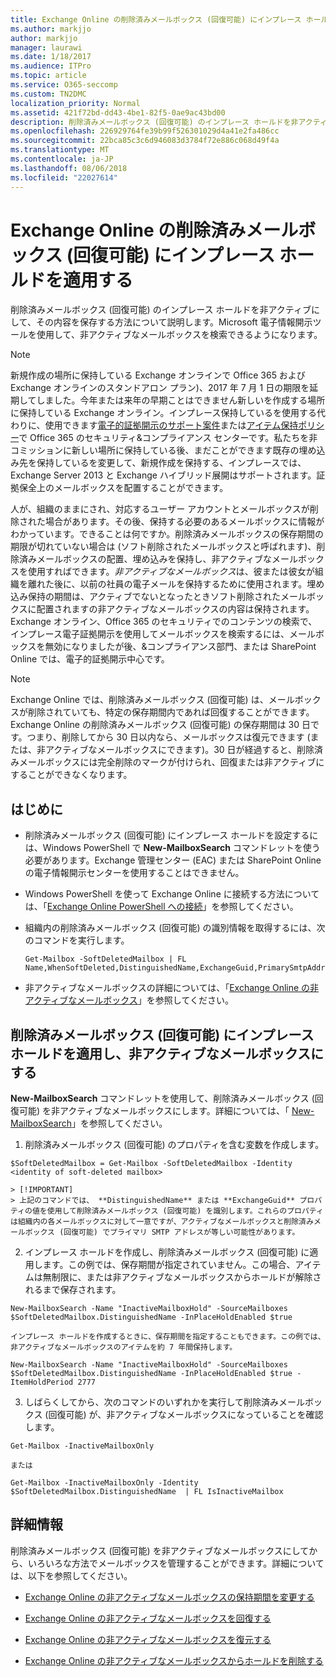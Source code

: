 ```yaml
---
title: Exchange Online の削除済みメールボックス (回復可能) にインプレース ホールドを適用する
ms.author: markjjo
author: markjjo
manager: laurawi
ms.date: 1/18/2017
ms.audience: ITPro
ms.topic: article
ms.service: O365-seccomp
ms.custom: TN2DMC
localization_priority: Normal
ms.assetid: 421f72bd-dd43-4be1-82f5-0ae9ac43bd00
description: 削除済みメールボックス (回復可能) のインプレース ホールドを非アクティブにして、その内容を保存する方法について説明します。Microsoft 電子情報開示ツールを使用して、非アクティブなメールボックスを検索できるようになります。
ms.openlocfilehash: 226929764fe39b99f526301029d4a41e2fa486cc
ms.sourcegitcommit: 22bca85c3c6d946083d3784f72e886c068d49f4a
ms.translationtype: MT
ms.contentlocale: ja-JP
ms.lasthandoff: 08/06/2018
ms.locfileid: "22027614"
---
```

# <a name="put-an-in-place-hold-on-a-soft-deleted-mailbox-in-exchange-online"></a>Exchange Online の削除済みメールボックス (回復可能) にインプレース ホールドを適用する

削除済みメールボックス (回復可能) のインプレース ホールドを非アクティブにして、その内容を保存する方法について説明します。Microsoft 電子情報開示ツールを使用して、非アクティブなメールボックスを検索できるようになります。
  
> [!NOTE]
> 新規作成の場所に保持している Exchange オンラインで Office 365 および Exchange オンラインのスタンドアロン プラン)、2017 年 7 月 1 日の期限を延期してしました。今年または来年の早期ことはできません新しいを作成する場所に保持している Exchange オンライン。インプレース保持しているを使用する代わりに、使用できます[電子的証拠開示のサポート案件](https://go.microsoft.com/fwlink/?linkid=780738)または[アイテム保持ポリシー](https://go.microsoft.com/fwlink/?linkid=827811)で Office 365 のセキュリティ&amp;コンプライアンス センターです。私たちを非コミッションに新しい場所に保持している後、まだことができます既存の埋め込み先を保持しているを変更して、新規作成を保持する、インプレースでは、Exchange Server 2013 と Exchange ハイブリッド展開はサポートされます。証拠保全上のメールボックスを配置することができます。 
  
人が、組織のままにされ、対応するユーザー アカウントとメールボックスが削除された場合があります。その後、保持する必要のあるメールボックスに情報がわかっています。できることは何ですか。削除済みメールボックスの保存期間の期限が切れていない場合は (ソフト削除されたメールボックスと呼ばれます)、削除済みメールボックスの配置、埋め込みを保持し、非アクティブなメールボックスを使用すればできます。*非アクティブなメールボックス*は、彼または彼女が組織を離れた後に、以前の社員の電子メールを保持するために使用されます。埋め込み保持の期間は、アクティブでないとなったときソフト削除されたメールボックスに配置されますの非アクティブなメールボックスの内容は保持されます。Exchange オンライン、Office 365 のセキュリティでのコンテンツの検索で、インプレース電子証拠開示を使用してメールボックスを検索するには、メールボックスを無効になりましたが後、&amp;コンプライアンス部門、または SharePoint Online では、電子的証拠開示中心です。 
  
> [!NOTE]
> Exchange Online では、削除済みメールボックス (回復可能) は、メールボックスが削除されていても、特定の保存期間内であれば回復することができます。Exchange Online の削除済みメールボックス (回復可能) の保存期間は 30 日です。つまり、削除してから 30 日以内なら、メールボックスは復元できます (または、非アクティブなメールボックスにできます)。30 日が経過すると、削除済みメールボックスには完全削除のマークが付けられ、回復または非アクティブにすることができなくなります。 
  
## <a name="before-you-begin"></a>はじめに
<a name="sectionSection0"> </a>

- 削除済みメールボックス (回復可能) にインプレース ホールドを設定するには、Windows PowerShell で **New-MailboxSearch** コマンドレットを使う必要があります。Exchange 管理センター (EAC) または SharePoint Online の電子情報開示センターを使用することはできません。 
    
- Windows PowerShell を使って Exchange Online に接続する方法については、「[Exchange Online PowerShell への接続](https://go.microsoft.com/fwlink/p/?linkid=396554)」を参照してください。
    
- 組織内の削除済みメールボックス (回復可能) の識別情報を取得するには、次のコマンドを実行します。 
    
  ```
  Get-Mailbox -SoftDeletedMailbox | FL Name,WhenSoftDeleted,DistinguishedName,ExchangeGuid,PrimarySmtpAddress
  ```

- 非アクティブなメールボックスの詳細については、「[Exchange Online の非アクティブなメールボックス](http://technet.microsoft.com/library/2f2948c5-1c5a-4643-865c-b36e4ac1414b.aspx)」を参照してください。
    
## <a name="put-an-in-place-hold-on-a-soft-deleted-mailbox-to-make-it-an-inactive-mailbox"></a>削除済みメールボックス (回復可能) にインプレース ホールドを適用し、非アクティブなメールボックスにする
<a name="sectionSection1"> </a>

**New-MailboxSearch** コマンドレットを使用して、削除済みメールボックス (回復可能) を非アクティブなメールボックスにします。詳細については、「 [New-MailboxSearch](http://technet.microsoft.com/library/74303b47-bb49-407c-a43b-590356eae35c.aspx)」を参照してください。
  
1. 削除済みメールボックス (回復可能) のプロパティを含む変数を作成します。 
    
  ```
  $SoftDeletedMailbox = Get-Mailbox -SoftDeletedMailbox -Identity <identity of soft-deleted mailbox>
  ```

    > [!IMPORTANT]
    > 上記のコマンドでは、 **DistinguishedName** または **ExchangeGuid** プロパティの値を使用して削除済みメールボックス (回復可能) を識別します。これらのプロパティは組織内の各メールボックスに対して一意ですが、アクティブなメールボックスと削除済みメールボックス (回復可能) でプライマリ SMTP アドレスが等しい可能性があります。 
  
2. インプレース ホールドを作成し、削除済みメールボックス (回復可能) に適用します。この例では、保存期間が指定されていません。この場合、アイテムは無制限に、または非アクティブなメールボックスからホールドが解除されるまで保存されます。
    
  ```
  New-MailboxSearch -Name "InactiveMailboxHold" -SourceMailboxes $SoftDeletedMailbox.DistinguishedName -InPlaceHoldEnabled $true
  
  ```

    インプレース ホールドを作成するときに、保存期間を指定することもできます。この例では、非アクティブなメールボックスのアイテムを約 7 年間保持します。
    
  ```
  New-MailboxSearch -Name "InactiveMailboxHold" -SourceMailboxes $SoftDeletedMailbox.DistinguishedName -InPlaceHoldEnabled $true -ItemHoldPeriod 2777
  ```

3. しばらくしてから、次のコマンドのいずれかを実行して削除済みメールボックス (回復可能) が、非アクティブなメールボックスになっていることを確認します。
    
  ```
  Get-Mailbox -InactiveMailboxOnly
  ```

    または
    
  ```
  Get-Mailbox -InactiveMailboxOnly -Identity $SoftDeletedMailbox.DistinguishedName  | FL IsInactiveMailbox
  ```

## <a name="more-information"></a>詳細情報
<a name="sectionSection2"> </a>

削除済みメールボックス (回復可能) を非アクティブなメールボックスにしてから、いろいろな方法でメールボックスを管理することができます。詳細については、以下を参照してください。
  
- [Exchange Online の非アクティブなメールボックスの保持期間を変更する](http://technet.microsoft.com/library/96eb634e-af2f-454e-8014-b698396811c4.aspx)
    
- [Exchange Online の非アクティブなメールボックスを回復する](http://technet.microsoft.com/library/283838b4-66ba-4c34-b221-e1a3875e1d29.aspx)
    
- [Exchange Online の非アクティブなメールボックスを復元する](http://technet.microsoft.com/library/1fb02feb-49e5-4485-aec5-9f1537b772b6.aspx)
    
- [Exchange Online の非アクティブなメールボックスからホールドを削除する](http://technet.microsoft.com/library/930a98c3-cd81-4aaa-8e22-19714cb2b731.aspx)
    

